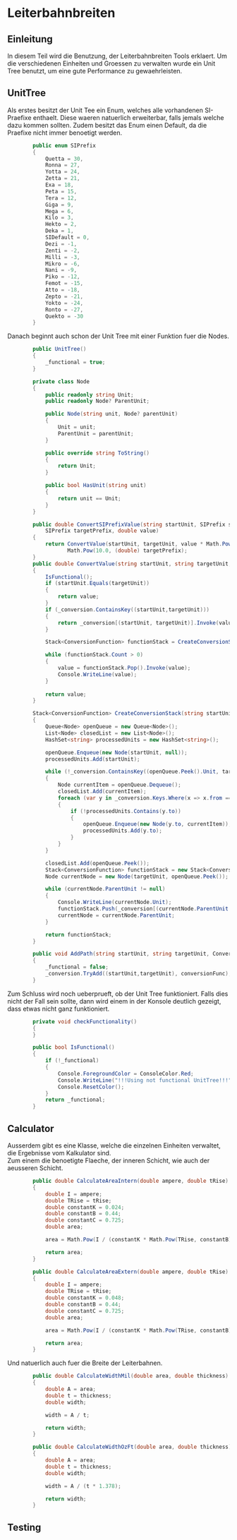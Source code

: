 # Leiterbahnbreiten

## Einleitung

In diesem Teil wird die Benutzung, der Leiterbahnbreiten Tools erklaert. 
Um die verschiedenen Einheiten und Groessen zu verwalten wurde ein Unit Tree benutzt, um eine gute Performance zu gewaehrleisten.

## UnitTree
Als erstes besitzt der Unit Tee ein Enum, welches alle vorhandenen SI-Praefixe enthaelt. 
Diese waeren natuerlich erweiterbar, falls jemals welche dazu kommen sollten.
Zudem besitzt das Enum einen Default, da die Praefixe nicht immer benoetigt werden.
```c#
        public enum SIPrefix
        {
            Quetta = 30,
            Ronna = 27,
            Yotta = 24,
            Zetta = 21,
            Exa = 18,
            Peta = 15,
            Tera = 12,
            Giga = 9,
            Mega = 6,
            Kilo = 3,
            Hekto = 2,
            Deka = 1,
            SIDefault = 0,
            Dezi = -1,
            Zenti = -2,
            Milli = -3,
            Mikro = -6,
            Nani = -9,
            Piko = -12,
            Femot = -15,
            Atto = -18,
            Zepto = -21,
            Yokto = -24,
            Ronto = -27,
            Quekto = -30
        }
```
Danach beginnt auch schon der Unit Tree mit einer Funktion fuer die Nodes.
```c#
        public UnitTree()
        {
            _functional = true;
        }

        private class Node
        {
            public readonly string Unit;
            public readonly Node? ParentUnit;

            public Node(string unit, Node? parentUnit)
            {
                Unit = unit;
                ParentUnit = parentUnit;
            }

            public override string ToString()
            {
                return Unit;
            }

            public bool HasUnit(string unit)
            {
                return unit == Unit;
            }
        }
```

```c#
        public double ConvertSIPrefixValue(string startUnit, SIPrefix startPrefix, string targetUnit,
            SIPrefix targetPrefix, double value)
        {
            return ConvertValue(startUnit, targetUnit, value * Math.Pow(10.0, (double) startPrefix)) *
                   Math.Pow(10.0, (double) targetPrefix);
        }
        public double ConvertValue(string startUnit, string targetUnit, double value)
        {
            IsFunctional();
            if (startUnit.Equals(targetUnit))
            {
                return value;
            }
            if (_conversion.ContainsKey((startUnit,targetUnit)))
            {
                return _conversion[(startUnit, targetUnit)].Invoke(value);
            }

            Stack<ConversionFunction> functionStack = CreateConversionStack(startUnit, targetUnit);

            while (functionStack.Count > 0)
            {
                value = functionStack.Pop().Invoke(value);
                Console.WriteLine(value);
            }
            
            return value;
        }
```

```c#
        Stack<ConversionFunction> CreateConversionStack(string startUnit, string targetUnit)
        {
            Queue<Node> openQueue = new Queue<Node>();
            List<Node> closedList = new List<Node>();
            HashSet<string> processedUnits = new HashSet<string>();

            openQueue.Enqueue(new Node(startUnit, null));
            processedUnits.Add(startUnit);

            while (!_conversion.ContainsKey((openQueue.Peek().Unit, targetUnit)))
            {
                Node currentItem = openQueue.Dequeue();
                closedList.Add(currentItem);
                foreach (var y in _conversion.Keys.Where(x => x.from == currentItem.ToString()))
                {
                    if (!processedUnits.Contains(y.to))
                    {
                        openQueue.Enqueue(new Node(y.to, currentItem));
                        processedUnits.Add(y.to);
                    }
                }
            }

            closedList.Add(openQueue.Peek());
            Stack<ConversionFunction> functionStack = new Stack<ConversionFunction>();
            Node currentNode = new Node(targetUnit, openQueue.Peek());

            while (currentNode.ParentUnit != null)
            {
                Console.WriteLine(currentNode.Unit);
                functionStack.Push(_conversion[(currentNode.ParentUnit.Unit, currentNode.Unit)]);
                currentNode = currentNode.ParentUnit;
            }

            return functionStack;
        }

        public void AddPath(string startUnit, string targetUnit, ConversionFunction conversionFunc)
        {
            _functional = false;
            _conversion.TryAdd((startUnit,targetUnit), conversionFunc);
        }
```

Zum Schluss wird noch ueberprueft, ob der Unit Tree funktioniert. 
Falls dies nicht der Fall sein sollte, dann wird einem in der Konsole deutlich gezeigt, dass etwas nicht ganz funktioniert.
```c#
        private void checkFunctionality()
        {
        }

        public bool IsFunctional()
        {
            if (!_functional)
            {
                Console.ForegroundColor = ConsoleColor.Red;
                Console.WriteLine("!!!Using not functional UnitTree!!!");
                Console.ResetColor();
            }
            return _functional;
        }
```

## Calculator
Ausserdem gibt es eine Klasse, welche die einzelnen Einheiten verwaltet, die Ergebnisse vom Kalkulator sind.  
Zum einem die benoetigte Flaeche, der inneren Schicht, wie auch der aeusseren Schicht.
```c#
        public double CalculateAreaIntern(double ampere, double tRise)
        {
            double I = ampere;
            double TRise = tRise;
            double constantK = 0.024;
            double constantB = 0.44;
            double constantC = 0.725;
            double area;

            area = Math.Pow(I / (constantK * Math.Pow(TRise, constantB)), (1 / constantC));

            return area;
        }
```
```c#
        public double CalculateAreaExtern(double ampere, double tRise)
        {
            double I = ampere;
            double TRise = tRise;
            double constantK = 0.048;
            double constantB = 0.44;
            double constantC = 0.725;
            double area;

            area = Math.Pow(I / (constantK * Math.Pow(TRise, constantB)), (1 / constantC));

            return area;
        }
```

Und natuerlich auch fuer die Breite der Leiterbahnen.
```c#
        public double CalculateWidthMil(double area, double thickness)
        {
            double A = area;
            double t = thickness;
            double width;

            width = A / t;

            return width;
        }
```
```c#
        public double CalculateWidthOzFt(double area, double thickness)
        {
            double A = area;
            double t = thickness;
            double width;

            width = A / (t * 1.378);

            return width;
        }
```

## Testing
